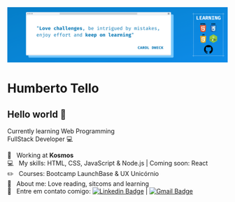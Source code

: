 <img width="auto" src="https://raw.githubusercontent.com/HumbertoTello/HumbertoTello/master/2.png">


# Humberto Tello

## Hello world 👋
Currently learning Web Programming 
<br /> FullStack Developer :computer:

 :rocket:  &nbsp; Working at **Kosmos**
 <br/> :computer: &nbsp; My skills: HTML, CSS, JavaScript & Node.js | Coming soon: React
 <br/> :pencil2: &nbsp; Courses: Bootcamp LaunchBase & UX Unicórnio
 <br/> 💬  &nbsp; About me: Love reading, sitcoms and learning
 <br/> :email: &nbsp; Entre em contato comigo: [![Linkedin Badge](https://img.shields.io/badge/-HumbertoTello-blue?style=flat-square&logo=Linkedin&logoColor=white&link=https://www.linkedin.com/in/HumbertoTello/)](https://www.linkedin.com/in/HumbertoTello/) 
| 
[![Gmail Badge](https://img.shields.io/badge/-betoelo2@gmail.com-c14438?style=flat-square&logo=Gmail&logoColor=white&link=mailto:betoelo2@gmail.com)](mailto:betoelo2@gmail.com)

<!--
**HumbertoTello/HumbertoTello** is a ✨ _special_ ✨ repository because its `README.md` (this file) appears on your GitHub profile.

Here are some ideas to get you started:

- 🔭 I’m currently working on ...
- 🌱 I’m currently learning ...
- 👯 I’m looking to collaborate on ...
- 🤔 I’m looking for help with ...
- 💬 Ask me about ...
- 📫 How to reach me: ...
- 😄 Pronouns: ...
- ⚡ Fun fact: ...
-->
